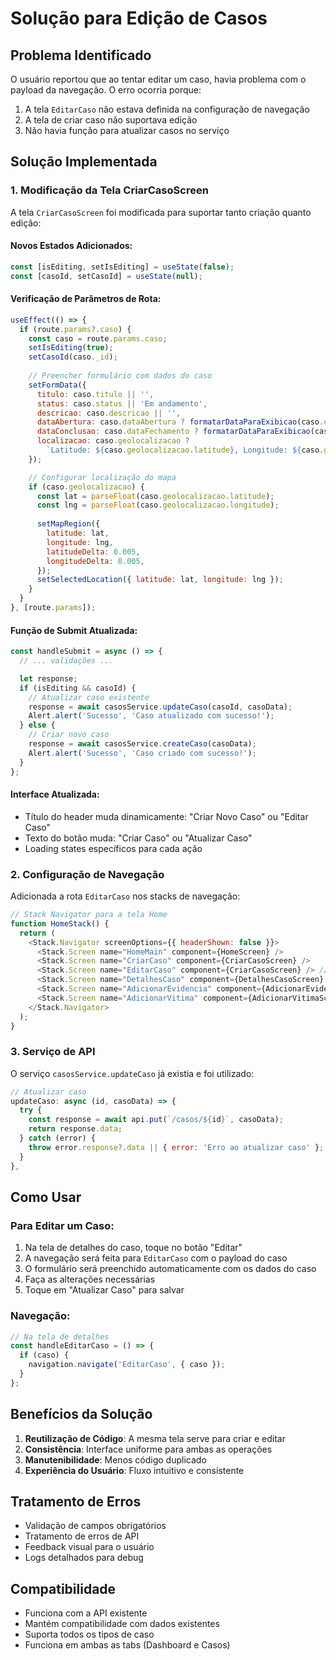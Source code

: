 # Solução para Edição de Casos

## Problema Identificado

O usuário reportou que ao tentar editar um caso, havia problema com o payload da navegação. O erro ocorria porque:

1. A tela `EditarCaso` não estava definida na configuração de navegação
2. A tela de criar caso não suportava edição
3. Não havia função para atualizar casos no serviço

## Solução Implementada

### 1. Modificação da Tela CriarCasoScreen

A tela `CriarCasoScreen` foi modificada para suportar tanto criação quanto edição:

#### Novos Estados Adicionados:
```javascript
const [isEditing, setIsEditing] = useState(false);
const [casoId, setCasoId] = useState(null);
```

#### Verificação de Parâmetros de Rota:
```javascript
useEffect(() => {
  if (route.params?.caso) {
    const caso = route.params.caso;
    setIsEditing(true);
    setCasoId(caso._id);
    
    // Preencher formulário com dados do caso
    setFormData({
      titulo: caso.titulo || '',
      status: caso.status || 'Em andamento',
      descricao: caso.descricao || '',
      dataAbertura: caso.dataAbertura ? formatarDataParaExibicao(caso.dataAbertura) : '',
      dataConclusao: caso.dataFechamento ? formatarDataParaExibicao(caso.dataFechamento) : '',
      localizacao: caso.geolocalizacao ? 
        `Latitude: ${caso.geolocalizacao.latitude}, Longitude: ${caso.geolocalizacao.longitude}` : '',
    });

    // Configurar localização do mapa
    if (caso.geolocalizacao) {
      const lat = parseFloat(caso.geolocalizacao.latitude);
      const lng = parseFloat(caso.geolocalizacao.longitude);
      
      setMapRegion({
        latitude: lat,
        longitude: lng,
        latitudeDelta: 0.005,
        longitudeDelta: 0.005,
      });
      setSelectedLocation({ latitude: lat, longitude: lng });
    }
  }
}, [route.params]);
```

#### Função de Submit Atualizada:
```javascript
const handleSubmit = async () => {
  // ... validações ...

  let response;
  if (isEditing && casoId) {
    // Atualizar caso existente
    response = await casosService.updateCaso(casoId, casoData);
    Alert.alert('Sucesso', 'Caso atualizado com sucesso!');
  } else {
    // Criar novo caso
    response = await casosService.createCaso(casoData);
    Alert.alert('Sucesso', 'Caso criado com sucesso!');
  }
};
```

#### Interface Atualizada:
- Título do header muda dinamicamente: "Criar Novo Caso" ou "Editar Caso"
- Texto do botão muda: "Criar Caso" ou "Atualizar Caso"
- Loading states específicos para cada ação

### 2. Configuração de Navegação

Adicionada a rota `EditarCaso` nos stacks de navegação:

```javascript
// Stack Navigator para a tela Home
function HomeStack() {
  return (
    <Stack.Navigator screenOptions={{ headerShown: false }}>
      <Stack.Screen name="HomeMain" component={HomeScreen} />
      <Stack.Screen name="CriarCaso" component={CriarCasoScreen} />
      <Stack.Screen name="EditarCaso" component={CriarCasoScreen} /> // Nova rota
      <Stack.Screen name="DetalhesCaso" component={DetalhesCasoScreen} />
      <Stack.Screen name="AdicionarEvidencia" component={AdicionarEvidenciaScreen} />
      <Stack.Screen name="AdicionarVitima" component={AdicionarVitimaScreen} />
    </Stack.Navigator>
  );
}
```

### 3. Serviço de API

O serviço `casosService.updateCaso` já existia e foi utilizado:

```javascript
// Atualizar caso
updateCaso: async (id, casoData) => {
  try {
    const response = await api.put(`/casos/${id}`, casoData);
    return response.data;
  } catch (error) {
    throw error.response?.data || { error: 'Erro ao atualizar caso' };
  }
},
```

## Como Usar

### Para Editar um Caso:

1. Na tela de detalhes do caso, toque no botão "Editar"
2. A navegação será feita para `EditarCaso` com o payload do caso
3. O formulário será preenchido automaticamente com os dados do caso
4. Faça as alterações necessárias
5. Toque em "Atualizar Caso" para salvar

### Navegação:

```javascript
// Na tela de detalhes
const handleEditarCaso = () => {
  if (caso) {
    navigation.navigate('EditarCaso', { caso });
  }
};
```

## Benefícios da Solução

1. **Reutilização de Código**: A mesma tela serve para criar e editar
2. **Consistência**: Interface uniforme para ambas as operações
3. **Manutenibilidade**: Menos código duplicado
4. **Experiência do Usuário**: Fluxo intuitivo e consistente

## Tratamento de Erros

- Validação de campos obrigatórios
- Tratamento de erros de API
- Feedback visual para o usuário
- Logs detalhados para debug

## Compatibilidade

- Funciona com a API existente
- Mantém compatibilidade com dados existentes
- Suporta todos os tipos de caso
- Funciona em ambas as tabs (Dashboard e Casos) 